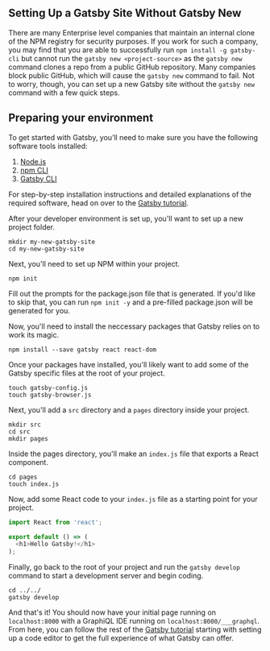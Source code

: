 ## Setting Up a Gatsby Site Without Gatsby New

There are many Enterprise level companies that maintain an internal clone of the NPM registry for security purposes. If you work for such a company, you may find that you are able to successfully run `npm install -g gatsby-cli` but cannot run the `gatsby new <project-source>` as the `gatsby new` command clones a repo from a public GitHub repository. Many companies block public GitHub, which will cause the `gatsby new` command to fail. Not to worry, though, you can set up a new Gatsby site without the `gatsby new` command with a few quick steps.

## Preparing your environment
To get started with Gatsby, you’ll need to make sure you have the following software tools installed:

1. [Node.js](/tutorial/part-zero/#install-nodejs)
1. [npm CLI](/tutorial/part-zero/#familiarize-with-npm)
1. [Gatsby CLI](/tutorial/part-zero/#install-the-gatsby-cli)

For step-by-step installation instructions and detailed explanations of the required software, head on over to the [Gatsby tutorial](/tutorial/part-zero/).

After your developer environment is set up, you'll want to set up a new project folder.
```shell
mkdir my-new-gatsby-site
cd my-new-gatsby-site
```

Next, you'll need to set up NPM within your project.
```shell
npm init
```

Fill out the prompts for the package.json file that is generated. If you'd like to skip that, you can run `npm init -y` and a pre-filled package.json will be generated for you.

Now, you'll need to install the neccessary packages that Gatsby relies on to work its magic.
```shell
npm install --save gatsby react react-dom
```

Once your packages have installed, you'll likely want to add some of the Gatsby specific files at the root of your project.
```shell
touch gatsby-config.js
touch gatsby-browser.js
```

Next, you'll add a `src` directory and a `pages` directory inside your project.
```shell
mkdir src
cd src
mkdir pages
```

Inside the pages directory, you'll make an `index.js` file that exports a React component.
```shell
cd pages
touch index.js
```

Now, add some React code to your `index.js` file as a starting point for your project.
```jsx:title=src/pages/index.js
import React from 'react';

export default () => (
  <h1>Hello Gatsby!</h1>
);
```

Finally, go back to the root of your project and run the `gatsby develop` command to start a development server and begin coding.
```shell
cd ../../ 
gatsby develop
```

And that's it! You should now have your initial page running on `localhost:8000` with a GraphiQL IDE running on `localhost:8000/___graphql`. From here, you can follow the rest of the [Gatsby tutorial](https://www.gatsbyjs.org/tutorial/part-zero/#set-up-a-code-editor) starting with setting up a code editor to get the full experience of what Gatsby can offer.  
